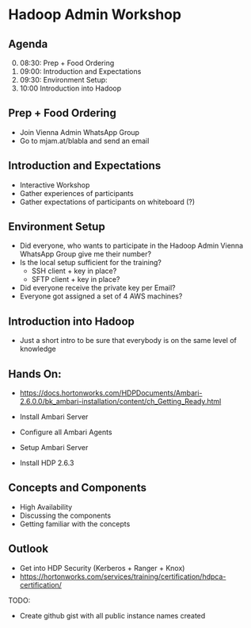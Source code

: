 # Hadoop Admin Workshop

## Agenda

0. 08:30: Prep + Food Ordering
0. 09:00: Introduction and Expectations
0. 09:30: Environment Setup:
0. 10:00 Introduction into Hadoop

## Prep + Food Ordering

* Join Vienna Admin WhatsApp Group
* Go to mjam.at/blabla and send an email

## Introduction and Expectations
* Interactive Workshop
* Gather experiences of participants
* Gather expectations of participants on whiteboard (?)

## Environment Setup
* Did everyone, who wants to participate in the Hadoop Admin Vienna WhatsApp Group give me their number?
* Is the local setup sufficient for the training?
  * SSH client + key in place?
  * SFTP client + key in place?
* Did everyone receive the private key per Email?
* Everyone got assigned a set of 4 AWS machines? 

## Introduction into Hadoop

* Just a short intro to be sure that everybody is on the same level of knowledge

## Hands On:

* https://docs.hortonworks.com/HDPDocuments/Ambari-2.6.0.0/bk_ambari-installation/content/ch_Getting_Ready.html

* Install Ambari Server
* Configure all Ambari Agents
* Setup Ambari Server
* Install HDP 2.6.3

## Concepts and Components

* High Availability
* Discussing the components
* Getting familiar with the concepts

## Outlook

* Get into HDP Security (Kerberos + Ranger + Knox)
* https://hortonworks.com/services/training/certification/hdpca-certification/


TODO:
*   Create github gist with all public instance names created
